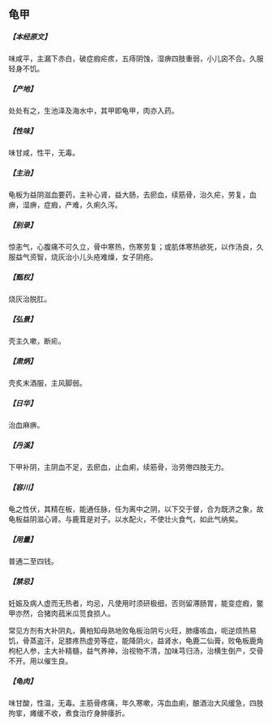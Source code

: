 ## 龟甲

##### 【本经原文】
味咸平，主漏下赤白，破症瘕疟痎，五痔阴蚀，湿痹四肢重弱，小儿囟不合。久服轻身不饥。
##### 【产地】
处处有之，生池泽及海水中，其甲即龟甲，肉亦入药。
##### 【性味】
味甘咸，性平，无毒。
##### 【主治】
龟板为益阴滋血要药，主补心肾，益大肠，去瘀血，续筋骨，治久疟，劳复，血痹，湿痹，症瘕，产难，久痢久泻。
##### 【别录】
惊恚气，心腹痛不可久立，骨中寒热，伤寒劳复；或肌体寒热欲死，以作汤良，久服益气资智，烧灰治小儿头疮难燥，女子阴疮。
##### 【甄权】
烧灰治脱肛。
##### 【弘景】
壳主久嗽，断疟。
##### 【肃炳】
壳炙末酒服，主风脚弱。
##### 【日华】
治血麻痹。
##### 【丹溪】
下甲补阴，主阴血不足，去瘀血，止血痢，续筋骨，治劳倦四肢无力。
##### 【容川】
龟之性伏，其精在板，能通任脉，任为离中之阴，以下交于督，合为既济之象，故
龟板益阴滋心肾。与鹿茸是对子。以水配火，不使壮火食气，如此气纳矣。
##### 【用量】
普通二至四钱。
##### 【禁忌】
妊娠及病人虚而无热者，均忌，凡使用时须研极细，否则留滞肠胃，能变症瘕，鳖甲亦然，合猪肉菰米瓜笕食损人。

常见方剂有大补阴丸，黄柏知母熟地败龟板治阴亏火旺，肺痿咳血，呃逆烦热易饥，骨蒸盗汗，足膝疼热虚劳等症，能降阴火，益肾水，龟鹿二仙膏，败龟板鹿角枸杞人参，主大补精髓，益气养神，治视物不清，加味芎归汤，治横生倒产，交骨不开。用以催生良。
##### 【龟肉】
味甘酸，性温，无毒。主筋骨疼痛，年久寒嗽，泻血血痢，酿酒治大风缓急，四肢拘挛，瘫缓不收，煮食治疗身肿痿折。